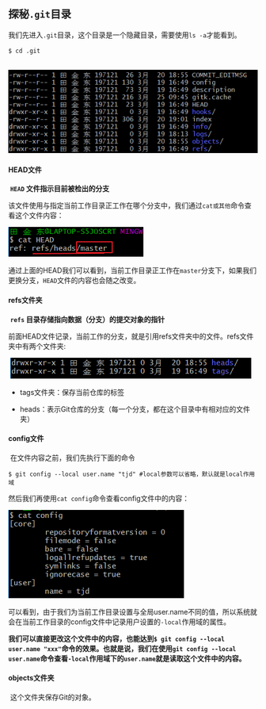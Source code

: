 ## 探秘`.git`目录

​	我们先进入`.git`目录，这个目录是一个隐藏目录，需要使用`ls -a`才能看到。

```shell
$ cd .git
```

​	![](../images/13.png)

#### HEAD文件

​	**`HEAD` 文件指示目前被检出的分支**

​	该文件使用与指定当前工作目录正工作在哪个分支中，我们通过`cat或其他`命令查看这个文件内容：

![](../images/14.png)

​	通过上面的HEAD我们可以看到，当前工作目录正工作在`master`分支下，如果我们更换分支，`HEAD`文件的内容也会随之改变。

#### refs文件夹

​	**`refs` 目录存储指向数据（分支）的提交对象的指针**

​	前面HEAD文件记录，当前工作的分支，就是引用refs文件夹中的文件。refs文件夹中有两个文件夹:

​	![](../images/16.png)

- tags文件夹：保存当前仓库的标签

- heads：表示Git仓库的分支（每一个分支，都在这个目录中有相对应的文件夹）

  

#### config文件

​	在文件内容之前，我们先执行下面的命令

```shell
$ git config --local user.name "tjd" #local参数可以省略，默认就是local作用域
```

​	然后我们再使用`cat config`命令查看config文件中的内容：

![](../images/15.png)

​	可以看到，由于我们为当前工作目录设置与全局user.name不同的值，所以系统就会在当前工作目录的config文件中记录用户设置的`-local`作用域的属性。

​	**我们可以直接更改这个文件中的内容，也能达到`$ git config --local user.name "xxx"`命令的效果。也就是说，我们在使用`git config --local user.name`命令查看`-local`作用域下的`user.name`就是读取这个文件中的内容。**



#### objects文件夹

​	这个文件夹保存Git的对象。